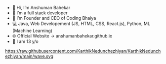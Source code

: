 - 👋 Hi, I’m Anshuman Bahekar
- 👀 I’m a full stack developer
- 🌱 I’m Founder and CEO of Coding Bhaiya
- 💻 Java, Web Developement (JS, HTML, CSS, React.js), Python, ML (Machine Learning)
- 🌐 Official Website → anshumanbahekar.github.io
- 👦 I am 13 y/o


https://raw.githubusercontent.com/KarthikNedunchezhiyan/KarthikNedunchezhiyan/main/wave.svg

